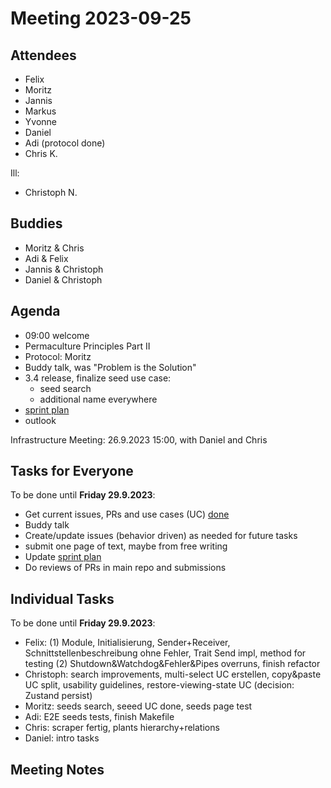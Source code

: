 # Meeting 2023-09-25

## Attendees

- Felix
- Moritz
- Jannis
- Markus
- Yvonne
- Daniel
- Adi (protocol done)
- Chris K.

Ill:

- Christoph N.

## Buddies

- Moritz & Chris
- Adi & Felix
- Jannis & Christoph
- Daniel & Christoph

## Agenda

- 09:00 welcome
- Permaculture Principles Part II
- Protocol: Moritz
- Buddy talk, was "Problem is the Solution"
- 3.4 release, finalize seed use case:
  - seed search
  - additional name everywhere
- [sprint plan](https://github.com/orgs/ElektraInitiative/projects/4/)
- outlook

Infrastructure Meeting: 26.9.2023 15:00, with Daniel and Chris

## Tasks for Everyone

To be done until **Friday 29.9.2023**:

- Get current issues, PRs and use cases (UC) [done](../usecases/README.md)
- Buddy talk
- Create/update issues (behavior driven) as needed for future tasks
- submit one page of text, maybe from free writing
- Update [sprint plan](https://github.com/orgs/ElektraInitiative/projects/4/)
- Do reviews of PRs in main repo and submissions

## Individual Tasks

To be done until **Friday 29.9.2023**:

- Felix: (1) Module, Initialisierung, Sender+Receiver, Schnittstellenbeschreibung ohne Fehler, Trait Send impl, method for testing (2) Shutdown&Watchdog&Fehler&Pipes overruns, finish refactor
- Christoph: search improvements, multi-select UC erstellen, copy&paste UC split, usability guidelines, restore-viewing-state UC (decision: Zustand persist)
- Moritz: seeds search, seeed UC done, seeds page test
- Adi: E2E seeds tests, finish Makefile
- Chris: scraper fertig, plants hierarchy+relations
- Daniel: intro tasks

## Meeting Notes
